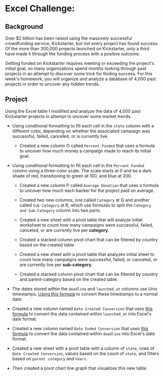 # Excel Challenge:

## Background

Over $2 billion has been raised using the massively successful crowdfunding service, Kickstarter, but not every project has found success. Of the more than 300,000 projects launched on Kickstarter, only a third have made it through the funding process with a positive outcome.

Getting funded on Kickstarter requires meeting or exceeding the project's initial goal, so many organizations spend months looking through past projects in an attempt to discover some trick for finding success. For this week's homework, you will organize and analyze a database of 4,000 past projects in order to uncover any hidden trends.

## Project

Using the Excel table I modified and analyze the data of 4,000 past Kickstarter projects in attempt to uncover some market trends.

* Using conditional formatting to fill each cell in the `state` column with a different color, depending on whether the associated campaign was successful, failed, canceled, or is currently live.

  * Created a new column O called `Percent Funded` that uses a formula to uncover how much money a campaign made to reach its initial goal.

* Using conditional formatting to fill each cell in the `Percent Funded` column using a three-color scale. The scale starts at 0 and be a dark shade of red, transitioning to green at 100, and blue at 200.

  * Created a new column P called `Average Donation` that uses a formula to uncover how much each backer for the project paid on average.

  * Created two new columns, one called `Category` at Q and another called `Sub-Category` at R, which use formulas to split the `Category and Sub-Category` column into two parts.

  * Created a new sheet with a pivot table that will analyze initial worksheet to count how many campaigns were successful, failed, canceled, or are currently live per **category**.

  * Created a stacked column pivot chart that can be filtered by country based on the created table.

  * Created a new sheet with a pivot table that analyzes initial sheet to count how many campaigns were successful, failed, or canceled, or are currently live per **sub-category**.

  * Created a stacked column pivot chart that can be filtered by country and parent-category based on the created table.
  
 * The dates stored within the `deadline` and `launched_at` columns use Unix timestamps. [Using this formula](https://www.extendoffice.com/documents/excel/2473-excel-timestamp-to-date.html) to convert these timestamps to a normal date.

  * Created a new column named `Date Created Conversion` that uses [this formula](https://www.extendoffice.com/documents/excel/2473-excel-timestamp-to-date.html) to convert the data contained within `launched_at` into Excel's date format.

  * Created a new column named `Date Ended Conversion` that uses [this formula](https://www.extendoffice.com/documents/excel/2473-excel-timestamp-to-date.html) to convert the data contained within `deadline` into Excel's date format.
  
  * Created a new sheet with a pivot table with a column of `state`, rows of `Date Created Conversion`, values based on the count of `state`, and filters based on `parent category` and `Years`.

  * Then created a pivot chart line graph that visualizes this new table.
  
